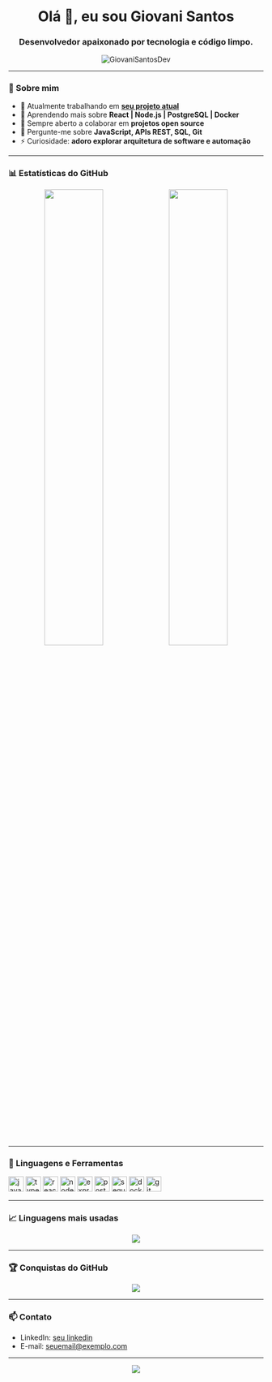 <h1 align="center">Olá 👋, eu sou Giovani Santos</h1>
<h3 align="center">Desenvolvedor apaixonado por tecnologia e código limpo.</h3>

<p align="center">
  <img src="https://komarev.com/ghpvc/?username=GiovaniSantosDev&label=Profile%20views&color=0e75b6&style=flat" alt="GiovaniSantosDev" />
</p>

---

### 🧠 Sobre mim

- 🔭 Atualmente trabalhando em **[seu projeto atual](https://github.com/GiovaniSantos9/REPOSITORIO)**  
- 🌱 Aprendendo mais sobre **React | Node.js | PostgreSQL | Docker**  
- 👯 Sempre aberto a colaborar em **projetos open source**  
- 💬 Pergunte-me sobre **JavaScript, APIs REST, SQL, Git**  
- ⚡ Curiosidade: **adoro explorar arquitetura de software e automação**

---

### 📊 Estatísticas do GitHub

<p align="center">
  <img width="48%" src="https://github-readme-stats.vercel.app/api?username=SEU_USUARIO&show_icons=true&theme=transparent&hide_border=false&count_private=true" />
  <img width="48%" src="https://github-readme-streak-stats.herokuapp.com/?user=SEU_USUARIO&theme=transparent&hide_border=false" />
</p>

---

### 🚀 Linguagens e Ferramentas

<p align="left">
  <img src="https://cdn.jsdelivr.net/gh/devicons/devicon/icons/javascript/javascript-original.svg" height="30" alt="javascript" />
  <img src="https://cdn.jsdelivr.net/gh/devicons/devicon/icons/typescript/typescript-original.svg" height="30" alt="typescript" />
  <img src="https://cdn.jsdelivr.net/gh/devicons/devicon/icons/react/react-original.svg" height="30" alt="react" />
  <img src="https://cdn.jsdelivr.net/gh/devicons/devicon/icons/nodejs/nodejs-original.svg" height="30" alt="nodejs" />
  <img src="https://cdn.jsdelivr.net/gh/devicons/devicon/icons/express/express-original.svg" height="30" alt="express" />
  <img src="https://cdn.jsdelivr.net/gh/devicons/devicon/icons/postgresql/postgresql-original.svg" height="30" alt="postgresql" />
  <img src="https://cdn.jsdelivr.net/gh/devicons/devicon/icons/sequelize/sequelize-original.svg" height="30" alt="sequelize" />
  <img src="https://cdn.jsdelivr.net/gh/devicons/devicon/icons/docker/docker-original.svg" height="30" alt="docker" />
  <img src="https://cdn.jsdelivr.net/gh/devicons/devicon/icons/git/git-original.svg" height="30" alt="git" />
</p>

---

### 📈 Linguagens mais usadas

<p align="center">
  <img src="https://github-readme-stats.vercel.app/api/top-langs/?username=SEU_USUARIO&layout=compact&theme=transparent&hide_border=false" />
</p>

---

### 🏆 Conquistas do GitHub

<p align="center">
  <img src="https://github-profile-trophy.vercel.app/?username=SEU_USUARIO&theme=flat&no-frame=true&column=7&margin-w=5" />
</p>

---

### 📫 Contato

- LinkedIn: [seu linkedin](https://linkedin.com/in/SEU_USUARIO)
- E-mail: [seuemail@exemplo.com](mailto:seuemail@exemplo.com)

---

<p align="center">
  <img src="https://readme-typing-svg.demolab.com?font=Fira+Code&duration=3000&pause=1000&color=00F7FF&center=true&vCenter=true&width=435&lines=Bem-vindo+ao+meu+GitHub!;Confira+meus+repositórios+%F0%9F%91%80" />
</p>
